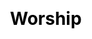 ---
title: Worship
layout: happy_worship/worship
description: Respect gods, happy worship -- collect lucky point when worshiping.
js: ["js/game/happy_worship/parameter.js", "js/game/happy_worship/data.js", "js/game/happy_worship/worship.js"]
css: ["css/game/happy_worship/happy_worship.css"]
---